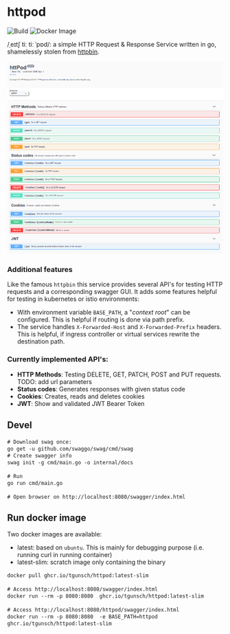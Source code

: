 # httpod

![Build](https://github.com/tgunsch/httpod/workflows/Go/badge.svg)
![Docker Image](https://github.com/tgunsch/httpod/workflows/Docker%20Image%20CI/badge.svg)

/ˌeɪtʃ tiː tiː ˈpɒd/: a simple HTTP Request & Response Service written in go, shamelessly stolen from [httpbin](https://httpbin.org).

![swagger-ui](docs/swagger-ui.png)

### Additional features
Like the famous `httpbin` this service provides several API's for testing HTTP requests and a 
corresponding swagger GUI. It adds some features helpful for testing in kubernetes or istio environments:
* With environment variable `BASE_PATH`, a "*context root*" can be configured. This is helpful if routing is done via path prefix.
* The service handles `X-Forwarded-Host` and `X-Forwarded-Prefix` headers. This is helpful, if ingress controller or virtual services rewrite the destination path.

### Currently implemented API's:
* **HTTP Methods**: Testing DELETE, GET, PATCH, POST and  PUT requests. TODO: add url parameters
* **Status codes**: Generates responses with given status code
* **Cookies**: Creates, reads and deletes cookies
* **JWT**: Show and validated JWT Bearer Token

## Devel

```shell
# Download swag once:
go get -u github.com/swaggo/swag/cmd/swag
# Create swagger info
swag init -g cmd/main.go -o internal/docs 

# Run
go run cmd/main.go

# Open browser on http://localhost:8080/swagger/index.html
```

## Run docker image

Two docker images are available:
* latest: based on `ubuntu`. This is mainly for debugging purpose (i.e. running curl in running container)
* latest-slim: scratch image only containing the binary 

```shell
docker pull ghcr.io/tgunsch/httpod:latest-slim

# Access http://localhost:8080/swagger/index.html
docker run --rm -p 8080:8080  ghcr.io/tgunsch/httpod:latest-slim

# Access http://localhost:8080/httpod/swagger/index.html
docker run --rm -p 8080:8080  -e BASE_PATH=httpod ghcr.io/tgunsch/httpod:latest-slim
```
